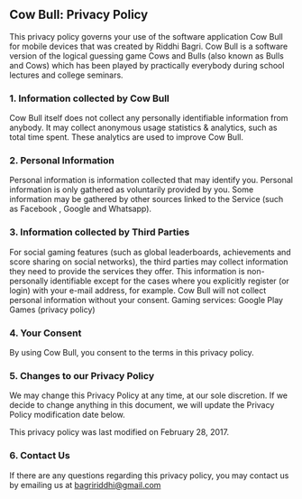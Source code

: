 ## Cow Bull: Privacy Policy 
This privacy policy governs your use of the software application Cow Bull for mobile devices that was created by Riddhi Bagri. Cow Bull is a software version of the logical guessing game Cows and Bulls (also known as Bulls and Cows) which has been played by practically everybody during school lectures and college seminars.

### 1.	 Information collected by Cow Bull
Cow Bull itself does not collect any personally identifiable information from anybody. It may collect anonymous usage statistics & analytics, such as total time spent. These analytics are used to improve Cow Bull.

### 2.	 Personal Information
Personal information is information collected that may identify you. Personal information is only gathered as voluntarily provided by you. Some information may be gathered by other sources linked to the Service (such as Facebook , Google and Whatsapp).

### 3. Information collected by Third Parties
For social gaming features (such as global leaderboards, achievements and score sharing on social networks), the third parties may collect information they need to provide the services they offer. This information is non-personally identifiable except for the cases where you explicitly register (or login) with your e-mail address, for example. Cow Bull will not collect personal information without your consent.
Gaming services: Google Play Games (privacy policy)

### 4.	Your Consent
By using Cow Bull, you consent to the terms in this privacy policy.

### 5.	Changes to our Privacy Policy
We may change this Privacy Policy at any time, at our sole discretion. If we decide to change anything in this document, we will update the Privacy Policy modification date below.

This privacy policy was last modified on February 28, 2017.

### 6.	Contact Us
If there are any questions regarding this privacy policy, you may contact us by emailing us at bagririddhi@gmail.com
